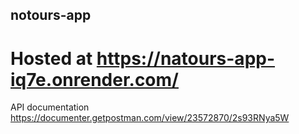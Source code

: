 ## notours-app
# Hosted at https://natours-app-iq7e.onrender.com/
API documentation https://documenter.getpostman.com/view/23572870/2s93RNya5W
